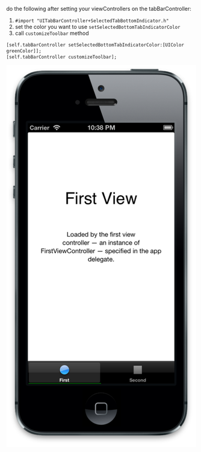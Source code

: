 
do the following after setting your viewControllers on the tabBarController:

1. ```#import "UITabBarController+SelectedTabBottomIndicator.h"```
2. set the color you want to use ```setSelectedBottomTabIndicatorColor```
2. call ```customizeToolbar``` method


```
[self.tabBarController setSelectedBottomTabIndicatorColor:[UIColor greenColor]];
[self.tabBarController customizeToolbar];
```

![Screenshot](/screenshots/greenBottomIndicator.png "Example")